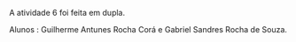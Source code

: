 A atividade 6 foi feita em dupla.

Alunos : Guilherme Antunes Rocha Corá e Gabriel Sandres Rocha de Souza.
